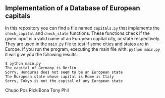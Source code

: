 ## Implementation of a Database of European capitals


In this repository you can find a file named ```capitals.py``` that implements the ```check_capital``` and ```check_state``` functions. These functions check if the given input is a valid name of an European capital city, or state respectively. They are used in the ```main.py``` file to test if some cities and states are in Europe. If you run the program, executing the main file with: ```python main.py``` it will  give you the following results:

```
$ python main.py
The capital of Germany is Berlin
Sorry, Honduras does not seem to be an European state
The European state whose capital is Rome is Italy
Sorry, Tokyo is not the capital of any European state

```
Chupo
Pos
RickiBona
Tony
Phil
